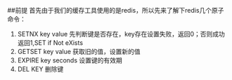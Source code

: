 ##前提
首先由于我们的缓存工具使用的是redis，所以先来了解下redis几个原子命令：

1. SETNX key value      先判断键是否存在，key存在设置失败，返回0；否则成功返回1,SET if Not eXists
2. GETSET key value     获取旧的值，设置新的值
3. EXPIRE key seconds   设置键的有效期
4. DEL KEY              删除键


